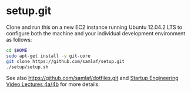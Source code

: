 setup.git
=========
Clone and run this on a new EC2 instance running Ubuntu 12.04.2 LTS to
configure both the machine and your individual development environment as
follows:

```sh
cd $HOME
sudo apt-get install -y git-core
git clone https://github.com/samlaf/setup.git
./setup/setup.sh   
```

See also https://github.com/samlaf/dotfiles.git and
[Startup Engineering Video Lectures 4a/4b](https://class.coursera.org/startup-001/lecture/index)
for more details.





